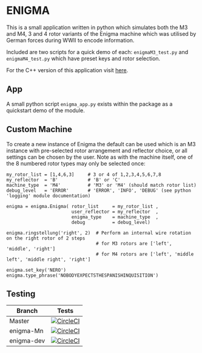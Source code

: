 # ENIGMA
This is a small application written in python which simulates both the M3 and M4, 3 and 4 rotor variants of the Enigma machine which was utilised by German forces during WWII to encode information.

Included are two scripts for a quick demo of each: `enigmaM3_test.py` and `enigmaM4_test.py` which have preset keys and rotor selection.

For the C++ version of this application visit [here](https://github.com/artemis-beta/enigma-cpp).

## App

A small python script `enigma_app.py` exists within the package as a quickstart demo of the module.

## Custom Machine
To create a new instance of Enigma the default can be used which is an M3 instance with pre-selected rotor arrangement and reflector choice, or all settings can be chosen by the user. Note as with the machine itself, one of the 8 numbered rotor types may only be selected once:
```
my_rotor_list = [1,4,6,3]     # 3 or 4 of 1,2,3,4,5,6,7,8
my_reflector  = 'B'           # 'B' or 'C'
machine_type  = 'M4'          # 'M3' or 'M4' (should match rotor list)
debug_level   = 'ERROR'       # 'ERROR', 'INFO', 'DEBUG' (see python 'logging' module documentation)

enigma = enigma.Enigma( rotor_list     = my_rotor_list ,
                        user_reflector = my_reflector  ,
                        enigma_type    = machine_type  ,
                        debug          = debug_level)

enigma.ringstellung('right', 2)  # Perform an internal wire rotation on the right rotor of 2 steps 
                                 # for M3 rotors are ['left', 'middle', 'right']
                                 # for M4 rotors are ['left', 'middle left', 'middle right', 'right']

enigma.set_key('NERO')
enigma.type_phrase('NOBODYEXPECTSTHESPANISHINQUISITION')
```

## Testing
| Branch  | Tests |
|---|---|
| Master | [![CircleCI](https://circleci.com/gh/artemis-beta/enigma/tree/master.svg?style=svg)](https://circleci.com/gh/artemis-beta/enigma/tree/master)|
| enigma-Mn | [![CircleCI](https://circleci.com/gh/artemis-beta/enigma/tree/enigma-Mn.svg?style=svg)](https://circleci.com/gh/artemis-beta/enigma/tree/enigma-Mn) |
| enigma-dev | [![CircleCI](https://circleci.com/gh/artemis-beta/enigma/tree/enigma-dev.svg?style=svg)](https://circleci.com/gh/artemis-beta/enigma/tree/enigma-dev) |
